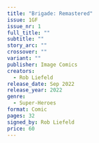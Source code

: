 ```yaml
---
title: "Brigade: Remastered"
issue: 1GF
issue_nr: 1
full_title: ""
subtitle: ""
story_arc: ""
crossover: ""
variant: ""
publisher: Image Comics
creators:
  - Rob Liefeld
release_date: Sep 2022
release_year: 2022
genre:
  - Super-Heroes
format: Comic
pages: 32
signed_by: Rob Liefeld
price: 60
---
```

